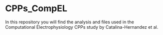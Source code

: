# CPPs_CompEL
In this repository you will find the analysis and files used in the Computational Electrophysiology CPPs study by Catalina-Hernandez et al.
